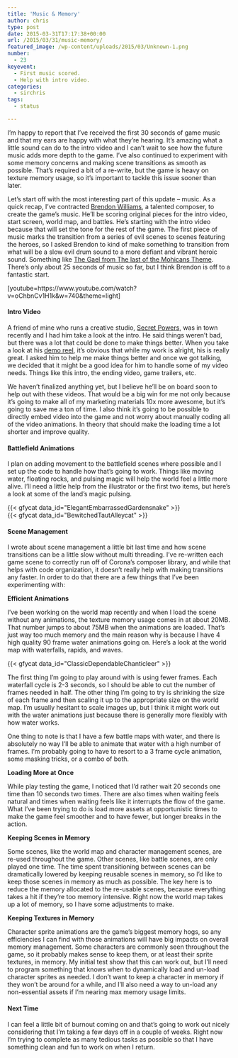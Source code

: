 ```yaml
---
title: 'Music & Memory'
author: chris
type: post
date: 2015-03-31T17:17:38+00:00
url: /2015/03/31/music-memory/
featured_image: /wp-content/uploads/2015/03/Unknown-1.png
number:
  - 23
keyevent:
  - First music scored.
  - Help with intro video.
categories:
  - sirchris
tags:
  - status

---
```

I’m happy to report that I’ve received the first 30 seconds of game music and that my ears are happy with what they&#8217;re hearing. It’s amazing what a little sound can do to the intro video and I can’t wait to see how the future music adds more depth to the game. I’ve also continued to experiment with some memory concerns and making scene transitions as smooth as possible. That’s required a bit of a re-write, but the game is heavy on texture memory usage, so it’s important to tackle this issue sooner than later.
<!--more-->

Let’s start off with the most interesting part of this update &#8211; music. As a quick recap, I’ve contracted [Brendon Williams][1], a talented composer, to create the game’s music. He’ll be scoring original pieces for the intro video, start screen, world map, and battles. He’s starting with the intro video because that will set the tone for the rest of the game. The first piece of music marks the transition from a series of evil scenes to scenes featuring the heroes, so I asked Brendon to kind of make something to transition from what will be a slow evil drum sound to a more defiant and vibrant heroic sound. Something like [The Gael from The last of the Mohicans Theme][2]. There’s only about 25 seconds of music so far, but I think Brendon is off to a fantastic start.

<div class="inlineimg">
  [youtube=https://www.youtube.com/watch?v=oChbnCv1H1k&w=740&theme=light]
</div>

#### Intro Video

A friend of mine who runs a creative studio, [Secret Powers][3], was in town recently and I had him take a look at the intro. He said things weren’t bad, but there was a lot that could be done to make things better. When you take a look at his [demo reel][4], it’s obvious that while my work is alright, his is really great. I asked him to help me make things better and once we got talking, we decided that it might be a good idea for him to handle some of my video needs. Things like this intro, the ending video, game trailers, etc.

We haven’t finalized anything yet, but I believe he’ll be on board soon to help out with these videos. That would be a big win for me not only because it’s going to make all of my marketing materials 10x more awesome, but it’s going to save me a ton of time. I also think it’s going to be possible to directly embed video into the game and not worry about manually coding all of the video animations. In theory that should make the loading time a lot shorter and improve quality.

#### Battlefield Animations

I plan on adding movement to the battlefield scenes where possible and I set up the code to handle how that’s going to work. Things like moving water, floating rocks, and pulsing magic will help the world feel a little more alive. I’ll need a little help from the illustrator or the first two items, but here’s a look at some of the land’s magic pulsing.

<div class="inlineimg">
  {{< gfycat data_id="ElegantEmbarrassedGardensnake" >}}
</div>

<div class="inlineimg">
  {{< gfycat data_id="BewitchedTautAlleycat" >}}
</div>

#### Scene Management

I wrote about scene management a little bit last time and how scene transitions can be a little slow without multi threading. I’ve re-written each game scene to correctly run off of Corona’s composer library, and while that helps with code organization, it doesn’t really help with making transitions any faster. In order to do that there are a few things that I’ve been experimenting with:

**Efficient Animations**
  
I’ve been working on the world map recently and when I load the scene without any animations, the texture memory usage comes in at about 20MB. That number jumps to about 75MB when the animations are loaded. That’s just way too much memory and the main reason why is because I have 4 high quality 90 frame water animations going on. Here’s a look at the world map with waterfalls, rapids, and waves.

<div class="inlineimg">
  {{< gfycat data_id="ClassicDependableChanticleer" >}}
</div>

The first thing I’m going to play around with is using fewer frames. Each waterfall cycle is 2-3 seconds, so I should be able to cut the number of frames needed in half. The other thing I’m going to try is shrinking the size of each frame and then scaling it up to the appropriate size on the world map. I’m usually hesitant to scale images up, but I think it might work out with the water animations just because there is generally more flexibly with how water works.

One thing to note is that I have a few battle maps with water, and there is absolutely no way I’ll be able to animate that water with a high number of frames. I’m probably going to have to resort to a 3 frame cycle animation, some masking tricks, or a combo of both.

**Loading More at Once**
  
While play testing the game, I noticed that I’d rather wait 20 seconds one time than 10 seconds two times. There are also times when waiting feels natural and times when waiting feels like it interrupts the flow of the game. What I’ve been trying to do is load more assets at opportunistic times to make the game feel smoother and to have fewer, but longer breaks in the action.

**Keeping Scenes in Memory**
  
Some scenes, like the world map and character management scenes, are re-used throughout the game. Other scenes, like battle scenes, are only played one time. The time spent transitioning between scenes can be dramatically lowered by keeping reusable scenes in memory, so I’d like to keep those scenes in memory as much as possible. The key here is to reduce the memory allocated to the re-usable scenes, because everything takes a hit if they’re too memory intensive. Right now the world map takes up a lot of memory, so I have some adjustments to make.

**Keeping Textures in Memory**
  
Character sprite animations are the game’s biggest memory hogs, so any efficiencies I can find with those animations will have big impacts on overall memory management. Some characters are commonly seen throughout the game, so it probably makes sense to keep them, or at least their sprite textures, in memory. My initial test show that this can work out, but I’ll need to program something that knows when to dynamically load and un-load character sprites as needed. I don’t want to keep a character in memory if they won’t be around for a while, and I’ll also need a way to un-load any non-essential assets if I’m nearing max memory usage limits.

#### Next Time

I can feel a little bit of burnout coming on and that’s going to work out nicely considering that I’m taking a few days off in a couple of weeks. Right now I&#8217;m trying to complete as many tedious tasks as possible so that I have something clean and fun to work on when I return.

 [1]: http://www.brendonwilliams.com
 [2]: https://youtu.be/mGkNHG64O-8
 [3]: http://secretpowers.com
 [4]: http://secretpowers.com/portfolio/secret-powers-2014-showreel/